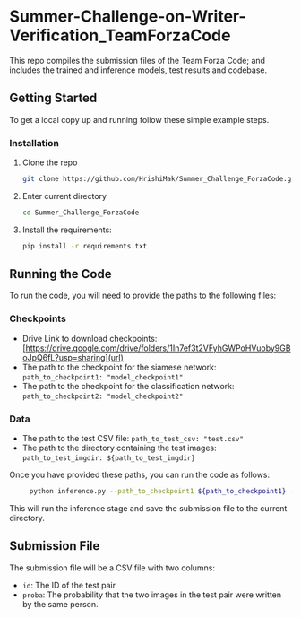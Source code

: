 # Summer-Challenge-on-Writer-Verification_TeamForzaCode
This repo compiles the submission files of the Team Forza Code; and includes the trained and inference models, test results and codebase. 


<!-- GETTING STARTED -->
## Getting Started

To get a local copy up and running follow these simple example steps.

### Installation

1. Clone the repo
   ```sh
   git clone https://github.com/HrishiMak/Summer_Challenge_ForzaCode.git
   ```
2. Enter current directory
   ```sh
   cd Summer_Challenge_ForzaCode
   ```
3. Install the requirements:
   ```sh
   pip install -r requirements.txt
   ```

## Running the Code

To run the code, you will need to provide the paths to the following files:

### Checkpoints
* Drive Link to download checkpoints:
  [https://drive.google.com/drive/folders/1In7ef3t2VFyhGWPoHVuoby9GBoJpQ6fL?usp=sharing](url)
* The path to the checkpoint for the siamese network:
        ``path_to_checkpoint1: "model_checkpoint1"``
* The path to the checkpoint for the classification network:
        ``path_to_checkpoint2: "model_checkpoint2"``

### Data

* The path to the test CSV file:
     ``path_to_test_csv: "test.csv"``
* The path to the directory containing the test images:
     ``path_to_test_imgdir: ${path_to_test_imgdir}``

Once you have provided these paths, you can run the code as follows:
 ```sh
      python inference.py --path_to_checkpoint1 ${path_to_checkpoint1} --path_to_checkpoint2 ${path_to_checkpoint2} --path_to_test_csv ${path_to_test_csv} --path_to_test_img ${path_to_test_imgdir}
   ``` 
This will run the inference stage and save the submission file to the current directory.

## Submission File

The submission file will be a CSV file with two columns:

* `id`: The ID of the test pair
* `proba`: The probability that the two images in the test pair were written by the same person.
